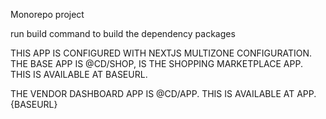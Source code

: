 Monorepo project

run build command to build the dependency packages

THIS APP IS CONFIGURED WITH NEXTJS MULTIZONE CONFIGURATION.
THE BASE APP IS @CD/SHOP, IS THE SHOPPING MARKETPLACE APP. THIS IS AVAILABLE AT BASEURL.

THE VENDOR DASHBOARD APP IS @CD/APP. THIS IS AVAILABLE AT APP.{BASEURL}